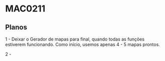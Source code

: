 # MAC0211


Planos
------

1 - Deixar o Gerador de mapas para final, quando todas as funções estiverem funcionando.
Como início, usemos apenas 4 - 5 mapas prontos.

2 - 

